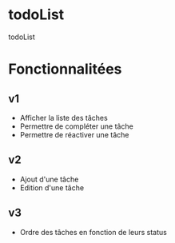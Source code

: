 todoList
========

todoList

Fonctionnalitées
================
v1
--
* Afficher la liste des tâches
* Permettre de compléter une tâche
* Permettre de réactiver une tâche

v2
--
* Ajout d'une tâche
* Edition d'une tâche

v3
--
* Ordre des tâches en fonction de leurs status
